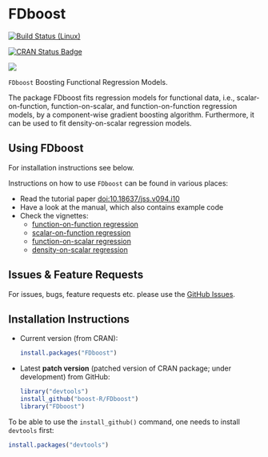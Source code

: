 FDboost
======

[![Build Status (Linux)](https://travis-ci.org/boost-R/FDboost.svg?branch=master)](https://travis-ci.org/boost-R/FDboost)
<!--[![Build status (Windows)](https://ci.appveyor.com/api/projects/status/5mkvicgin1j6pfc6/branch/master?svg=true)](https://ci.appveyor.com/project/hofnerb/mboost-h73a1/branch/master)  -->
[![CRAN Status Badge](https://www.r-pkg.org/badges/version/FDboost)](https://cran.r-project.org/package=FDboost)
<!--[![Coverage Status](https://coveralls.io/repos/github/boost-R/mboost/badge.svg?branch=master)](https://coveralls.io/github/boost-R/mboost?branch=master) -->
[![](https://cranlogs.r-pkg.org/badges/FDboost)](https://cran.rstudio.com/web/packages/FDboost/index.html)

`FDboost` Boosting Functional Regression Models.

The package FDboost fits regression models for functional data, i.e., 
scalar-on-function, function-on-scalar, and function-on-function regression models,
by a component-wise gradient boosting algorithm. 
Furthermore, it can be used to fit density-on-scalar regression models.

## Using FDboost

For installation instructions see below.

Instructions on how to use `FDboost` can be found in various places:
- Read the tutorial paper [doi:10.18637/jss.v094.i10](doi:10.18637/jss.v094.i10)
- Have a look at the manual, which also contains example code
- Check the vignettes: 
  - [function-on-function regression](https://cran.r-project.org/web/packages/FDboost/vignettes/FLAM_canada.pdf)
  - [scalar-on-function regression](https://cran.r-project.org/web/packages/FDboost/vignettes/FLAM_fuel.pdf)
  - [function-on-scalar regression](https://cran.r-project.org/web/packages/FDboost/vignettes/FLAM_viscosity.pdf)
  - [density-on-scalar regression](https://github.com/Eva2703/FDboost/blob/BayesSpace/vignettes/density-on-scalar_birth.pdf)

## Issues & Feature Requests

For issues, bugs, feature requests etc. please use the [GitHub Issues](https://github.com/boost-R/FDboost/issues).

## Installation Instructions

- Current version (from CRAN):
  ```r
  install.packages("FDboost")
  ```

- Latest **patch version** (patched version of CRAN package; under development) from GitHub:
  ```r
  library("devtools")
  install_github("boost-R/FDboost") 
  library("FDboost")
  ```

<!-- - Latest **development version** (version with new features; under development) from GitHub:
  ```r
  library("devtools")
  install_github("boost-R/mboost", ref = "devel")
  library("mboost")
  ```
-->

  To be able to use the `install_github()` command, one needs to install `devtools` first:
  ```r
  install.packages("devtools")
  ```

